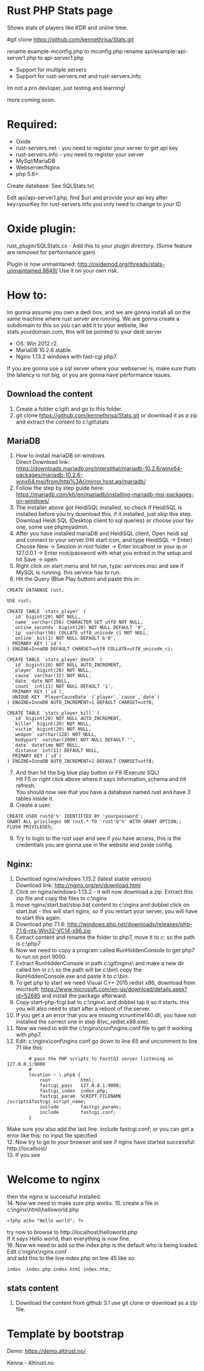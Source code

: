 # Rust PHP Stats page

Shows stats of players like KDR and online time.

#git clone https://github.com/kennethrisa/Stats.git

rename example-mconfig.php to mconfig.php
rename api/example-api-server1.php to api-server1.php

- Support for multiple servers
- Support for rust-servers.net and rust-servers.info

Im not a pro devloper, just testing and learning!

more coming soon.

# Required:
- Oxide
- rust-servers.net - you need to register your server to get api key
- rust-servers.info - you need to register your server
- MySql/MariaDB
- Webserver/Nginx
- php 5.6>

Create database:
See SQLStats.txt

Edit api/api-server1.php, find $url and provide your api key after key=yourKey
for rust-servers.info you only need to change to your ID

# Oxide plugin:
rust_plugin/SQLStats.cs - Add this to your plugin directory. (Some feature are removed for performance gain)

Plugin is now unmaintaned: http://oxidemod.org/threads/stats-unmaintained.9849/
Use it on your own risk.

# How to:
Im gonna assume you own a dedi box, and we are gonna install all on the same machine where rust server are running.
We are gonna create a subdomain to this so you can add it to your website, like stats.yourdomain.com, this will be pointed to your dedi server.

- OS: Win 2012 r2.
- MariaDB 10.2.6 stable.
- Nginx 1.13.2 windows with fast-cgi php7.

If you are gonna use a sql server where your webserver is, make sure thats the latency is not big, or you are gonna have performance issues.

## Download the content
1. Create a folder c:\git\ and go to this folder.
2. git clone https://github.com/kennethrisa/Stats.git or download it as a zip and extract the content to c:\git\stats

## MariaDB
1. How to install mariaDB on windows<br>
Direct Download link: https://downloads.mariadb.org/interstitial/mariadb-10.2.6/winx64-packages/mariadb-10.2.6-winx64.msi/from/http%3A//mirror.host.ag/mariadb/<br>
2. Follow the step by step guide here: https://mariadb.com/kb/en/mariadb/installing-mariadb-msi-packages-on-windows/<br>
3. The installer above got HeidiSQL installed, so check if HeidiSQL is installed before you try download this, if it installed, just skip this step. Download Heidi SQL (Desktop client to sql queries) or choose your fav one, some use phpmyadmin.<br>
4. After you have installed mariaDB and HeidiSQL client, Open heidi sql and connect to your server.(Hit start icon, and type HeidiSQL -> Enter)<br>
Choose New -> Session in root folder -> Enter localhost or your ip or 127.0.0.1 -> Enter root/password with what you entred in the setup and hit Save -> open.<br>
5. Right click on start menu and hit run, type: services.msc and see if MySQL is running. this service has to run.
6. Hit the Query (Blue Play button) and paste this in:<br>
```
CREATE DATABASE rust;

USE rust;

CREATE TABLE `stats_player` (
  `id` bigint(20) NOT NULL,
  `name` varchar(256) CHARACTER SET utf8 NOT NULL,
  `online_seconds` bigint(20) NOT NULL DEFAULT '0',
  `ip` varchar(50) COLLATE utf8_unicode_ci NOT NULL,
  `online` bit(1) NOT NULL DEFAULT b'0',
  PRIMARY KEY (`id`)
) ENGINE=InnoDB DEFAULT CHARSET=utf8 COLLATE=utf8_unicode_ci;

CREATE TABLE `stats_player_death` (
  `id` bigint(20) NOT NULL AUTO_INCREMENT,
  `player` bigint(20) NOT NULL,
  `cause` varchar(32) NOT NULL,
  `date` date NOT NULL,
  `count` int(11) NOT NULL DEFAULT '1',
  PRIMARY KEY (`id`),
  UNIQUE KEY `PlayerCauseDate` (`player`,`cause`,`date`)
) ENGINE=InnoDB AUTO_INCREMENT=1 DEFAULT CHARSET=utf8;

CREATE TABLE `stats_player_kill` (
  `id` bigint(20) NOT NULL AUTO_INCREMENT,
  `killer` bigint(20) NOT NULL,
  `victim` bigint(20) NOT NULL,
  `weapon` varchar(128) NOT NULL,
  `bodypart` varchar(2000) NOT NULL DEFAULT '',
  `date` datetime NOT NULL,
  `distance` int(11) DEFAULT NULL,
  PRIMARY KEY (`id`)
) ENGINE=InnoDB AUTO_INCREMENT=1 DEFAULT CHARSET=utf8;
```
7. And than hit the big blue play button or F9 (Execute SQL)<br>
Hit F5 or right click above where it says Information_schema and hit refresh.<br>
You should now see that you have a database named rust and have 3 tables inside it.<br>
8. Create a user:
```
CREATE USER rust@'%' IDENTIFIED BY 'yourpassword';
GRANT ALL privileges ON rust.* TO 'rust'@'%' WITH GRANT OPTION;;
FLUSH PRIVILEGES;
```
9. Try to login to the rust user and see if you have access, this is the credentials you are gonna use in the website and oxide config.<br>

## Nginx:
1. Download nginx/windows 1.13.2 (latest stable version)<br>
Download link: http://nginx.org/en/download.html<br>
2. Click on nginx/windows-1.13.2 - it will now download a zip. Extract this zip file and copy the files to c:\nginx<br>
3. move nginx/start.bat/stop.bat content to c:\nginx and dobbel click on start.bat - this will start nginx, so if you restart your server, you will have to start this again.<br>
4. Download php 7.1.6: http://windows.php.net/downloads/releases/php-7.1.6-nts-Win32-VC14-x86.zip<br>
5. Extract content and rename the folder to php7, move it to c: so the path is c:\php7<br>
6. Now we need to copy a program called RunHiddenConsole to get php7 to run on port 9000.<br>
7. Extract RunHiddenConsole in path c:\git\nginx\ and make a new dir called bin in c:\ so the path will be c:\bin\ copy the RunHiddenConsole.exe and paste it to c:\bin.<br>
8. To get php to start we need Visual C++ 2015 redist x86, download from micrisoft: https://www.microsoft.com/en-us/download/details.aspx?id=52685 and install the package afterward.<br>
8. Copy start-php-fcgi.bat to c:\nginx\ and dobbel tap it so it starts. this you will also need to start after a reboot of the server.<br>
9. If you get a an error that you are missing vcruntime140.dll, you have not installed the correct one in step 8(vc_redist.x86.exe).<br>
10. Now we need to edit the c:\nginx\conf\nginx.conf file to get it working with php7.<br>
11. Edit: c:\nginx\conf\nginx.conf go down to line 65 and uncomment to line 71 like this:
```
        # pass the PHP scripts to FastCGI server listening on 127.0.0.1:9000
        #
        location ~ \.php$ {
            root           html;
            fastcgi_pass   127.0.0.1:9000;
            fastcgi_index  index.php;
            fastcgi_param  SCRIPT_FILENAME  /scripts$fastcgi_script_name;
            include        fastcgi_params;
            include        fastcgi.conf;
        }
```
Make sure you also add the last line: include fastcgi.conf; or you can get a error like this: no input file specified<br>
12. Now try to go to your browser and see if nginx have started successful: http://localhost/<br>
13. If you see <h1>Welcome to nginx</h1> then the nginx is successful installed.<br>
14. Now we need to make sure php works.
15. create a file in c:\nginx\html\helloworld.php
```
<?php echo "Hello world"; ?>
```
try now to browse to http://localhost/helloworld.php <br>
If it says Hello world, than everything is now fine.<br>
16. Now we need to add so the index.php is the default who is being loaded. Edit c:\nginx\nginx.conf<br>
and add this to the line index.php on line 45 like so:<br>
```
index  index.php index.html index.htm;
```

## stats content
1. Download the content from github
3.1 use git clone or download as a zip file.



# Template by bootstrap

Demo: https://demo.altirust.no/

Kenna - Altirust.no
